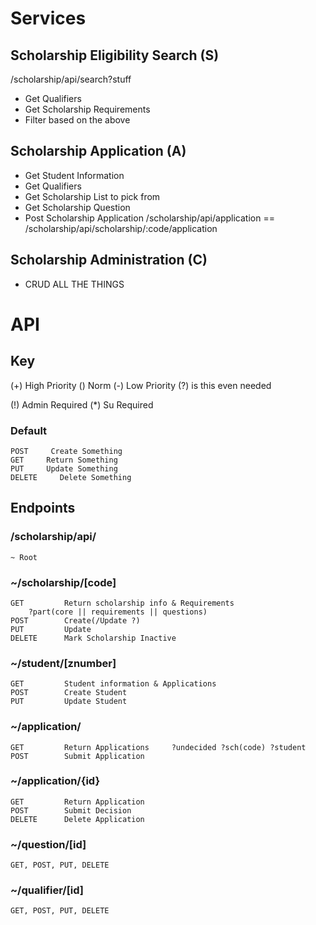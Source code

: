 # Services

## Scholarship Eligibility Search (S)
/scholarship/api/search?stuff
 - Get Qualifiers
 - Get Scholarship Requirements
 - Filter based on the above

## Scholarship Application (A)
 - Get Student Information
 - Get Qualifiers
 - Get Scholarship List to pick from
 - Get Scholarship Question
 - Post Scholarship Application
 /scholarship/api/application == /scholarship/api/scholarship/:code/application

## Scholarship Administration (C)
 - CRUD ALL THE THINGS

# API
## Key
(+) High Priority
() Norm
(-) Low Priority
(?) is this even needed

(!) Admin Required
(*) Su Required

### Default
    POST     Create Something
    GET     Return Something
    PUT     Update Something 
    DELETE     Delete Something

## Endpoints

### /scholarship/api/
    ~ Root

### ~/scholarship/[code]
    GET         Return scholarship info & Requirements
        ?part(core || requirements || questions) 
    POST        Create(/Update ?)
    PUT         Update
    DELETE      Mark Scholarship Inactive

### ~/student/[znumber]
    GET         Student information & Applications
    POST        Create Student
    PUT         Update Student    

### ~/application/
    GET         Return Applications     ?undecided ?sch(code) ?student
    POST        Submit Application
### ~/application/{id}
    GET         Return Application
    POST        Submit Decision
    DELETE      Delete Application

### ~/question/[id]
    GET, POST, PUT, DELETE

### ~/qualifier/[id]
    GET, POST, PUT, DELETE
